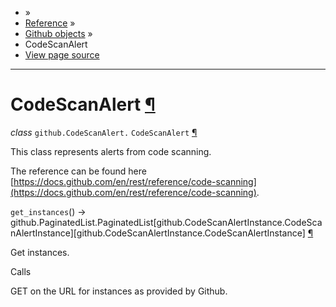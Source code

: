 - »
- [Reference](https://pygithub.readthedocs.io/en/stable/reference.html) »
- [Github objects](https://pygithub.readthedocs.io/en/stable/github_objects.html) »
- CodeScanAlert
- [View page source](https://pygithub.readthedocs.io/en/stable/_sources/github_objects/CodeScanAlert.rst.txt)

* * *

# CodeScanAlert [¶](https://pygithub.readthedocs.io/en/stable/github_objects/CodeScanAlert.html\#codescanalert "Permalink to this headline")

_class_ `github.CodeScanAlert.` `CodeScanAlert` [¶](https://pygithub.readthedocs.io/en/stable/github_objects/CodeScanAlert.html#github.CodeScanAlert.CodeScanAlert "Permalink to this definition")

This class represents alerts from code scanning.

The reference can be found here
[https://docs.github.com/en/rest/reference/code-scanning](https://docs.github.com/en/rest/reference/code-scanning).

`get_instances`() → github.PaginatedList.PaginatedList\[github.CodeScanAlertInstance.CodeScanAlertInstance\]\[github.CodeScanAlertInstance.CodeScanAlertInstance\] [¶](https://pygithub.readthedocs.io/en/stable/github_objects/CodeScanAlert.html#github.CodeScanAlert.CodeScanAlert.get_instances "Permalink to this definition")

Get instances.

Calls

GET on the URL for instances as provided by Github.